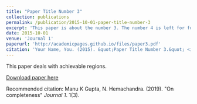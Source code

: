 ```yaml
---
title: "Paper Title Number 3"
collection: publications
permalink: /publication/2015-10-01-paper-title-number-3
excerpt: 'This paper is about the number 3. The number 4 is left for future work.'
date: 2015-10-01
venue: 'Journal 1'
paperurl: 'http://academicpages.github.io/files/paper3.pdf'
citation: 'Your Name, You. (2015). &quot;Paper Title Number 3.&quot; <i>Journal 1</i>. 1(3).'
---
```


This paper deals with achievable regions.


[Download paper here](http://academicpages.github.io/files/paper3.pdf)

Recommended citation: Manu K Gupta, N. Hemachandra. (2019). "On completeness" <i>Journal 1</i>. 1(3).
